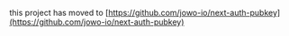 this project has moved to [https://github.com/jowo-io/next-auth-pubkey](https://github.com/jowo-io/next-auth-pubkey)
